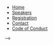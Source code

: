 <!-- docs/_sidebar.md -->

- [Home](/ "Mustang Ancient DNA symposium ")
- [Speakers](speakers.md "Speakers")
- [Registration](registration.md "Registration")
- [Contact](contact.md "Contact")
- [Code of Conduct](conduct.md "Code of Conduct")
<!-- - [Prerequisites](prerequisites.md "Prerequisites")
- **Day 1**
    - [DLCE](day1/dlce.md "Intro to DLCE")
    - [Research Data Management Helpdesk](day1/data_helpdesk.md "Research Data Management Helpdesk")
    - [Intro To Bash](day1/intro_to_bash.md)
    - [Conda and Jupyter](day1/conda.md "Conda and jupyter")
    - [Versioning with Git and GitHub](day1/git.md "Git Intro")
- **Day 2**
    - [Advanced Git](day2/advanced_git.md "Advanced Git")
    - [Workflow management systems](day2/snakemake.md "Workflow management systems")
    - [rrtools](https://nevrome.github.io/rrtools.tutorial.mpi2020 "Reproducible research with R packages")
    - [Capstone project](day2/capstone.md "Capstone")
    - [CLDF and CSVW](day2/cldf.md "CLDF and CSVW")
- [Code of conduct](code_conduct.md "Code of conduct")
- [Sponsors](sponsors.md "Sponsors") --> -->
<!-- - [Boilerplate](boilerplate.md "Boilerplate") -->
